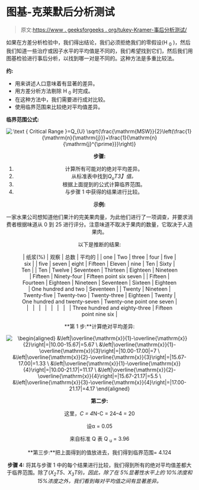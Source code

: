 # 图基-克莱默后分析测试

> 原文:[https://www . geeksforgeeks . org/tukey-Kramer-事后分析测试/](https://www.geeksforgeeks.org/tukey-kramer-test-for-post-hoc-analysis/)

如果在方差分析检验中，我们得出结论，我们必须拒绝我们的零假设(H <sub>0</sub> )，然后我们知道一些治疗或因子水平的平均值是不同的，我们希望找到它们，然后我们用图基检验进行事后分析，以找到哪一对是不同的。这种方法是多重比较法。

**约:**

*   用来讲述人口意味着有显著的差异。
*   用方差分析方法剔除 H <sub>0</sub> 时完成。
*   在这种方法中，我们需要进行成对比较。
*   使用临界范围来比较绝对平均值差异。

**临界范围公式:**

<center>

![\text { Critical Range }=Q_{U} \sqrt{\frac{\mathrm{MSW}}{2}\left(\frac{1}{\mathrm{n}_{\mathrm{j}}}+\frac{1}{\mathrm{n}_{\mathrm{j}^{\prime}}}\right)}](img/0eb275b6870ab6ea297d99dd38e3df34.png "Rendered by QuickLaTeX.com")

**步骤:**

1.  计算所有可能对的绝对平均差异。
2.  从标准表中找到*Q<sub>u</sub>T3】值。*
3.  根据上面提到的公式计算临界范围。
4.  与步骤 1 中获得的结果进行比较。

**示例:**

一家水果公司想知道他们果汁的完美果肉量，为此他们进行了一项调查，并要求消费者根据味道从 0 到 25 进行评分。注意味道不取决于果肉的数量，它取决于人造果肉。

以下是推断的结果:

<center>

<figure class="table">

| 纸浆(%) | 观察 | 总数 | 平均的 |
| one | Two | three | four | five | six |
| five | seven | eight | Fifteen | Eleven | nine | Ten | Sixty | Ten |
| Ten | Twelve | Seventeen | Thirteen | Eighteen | Nineteen | Fifteen | Ninety-four | Fifteen point six seven |
| Fifteen | Fourteen | Eighteen | Nineteen | Seventeen | Sixteen | Eighteen | One hundred and two | Seventeen |
| Twenty | Nineteen | Twenty-five | Twenty-two | Twenty-three | Eighteen | Twenty | One hundred and twenty-seven | Twenty-one point one seven |
|   |   |   |   |   |   |   | Three hundred and eighty-three | Fifteen point nine six |

</figure>

</center>

**第 1 步:**计算绝对平均差异:

![\begin{aligned} &\left|\overline{\mathrm{x}}_{1}-\overline{\mathrm{x}}_{2}\right|=|10.00-15.67|=5.67 \\ &\left|\overline{\mathrm{x}}_{1}-\overline{\mathrm{x}}_{3}\right|=|10.00-17.00|=7 \\ &\left|\overline{\mathrm{x}}_{2}-\overline{\mathrm{x}}_{3}\right|=|15.67-17.00|=1.33 \\ &\left|\overline{\mathrm{x}}_{1}-\overline{\mathrm{x}}_{4}\right|=|10.00-21.17|=11.17 \\ &\left|\overline{\mathrm{x}}_{2}-\overline{\mathrm{x}}_{4}\right|=|15.67-21.17|=5.5 \\ &\left|\overline{\mathrm{x}}_{3}-\overline{\mathrm{x}}_{4}\right|=|17.00-21.17|=4.17 \end{aligned}](img/a8e59bca7a88ddaadc072bfbc5d27eec.png "Rendered by QuickLaTeX.com")

**第二步:**

这里，*C = 4*N-C = 24–4 = 20

设α = 0.05

来自标准 Q 表 Q <sub>u</sub> = 3.96

**第三步:**把上面得到的值放进去，我们得到临界范围= 4.124

**步骤 4:** 将其与步骤 1 中的每个结果进行比较，我们得到所有的绝对平均值差都大于临界范围。除了(*X<sub>2</sub>T5、*X<sub>3</sub>T9)。因此，除了在 5%显著性水平上的 10%浓度和 15%浓度之外，我们看到每对平均值之间有显著差异。**

</center>